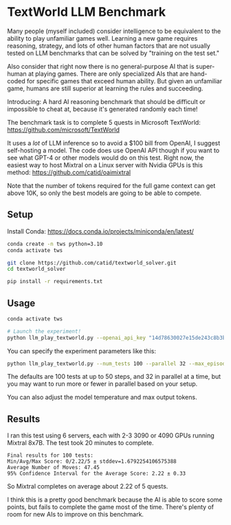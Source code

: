 # TextWorld LLM Benchmark

Many people (myself included) consider intelligence to be equivalent to the ability to play unfamiliar games well.  Learning a new game requires reasoning, strategy, and lots of other human factors that are not usually tested on LLM benchmarks that can be solved by "training on the test set."

Also consider that right now there is no general-purpose AI that is super-human at playing games.  There are only specialized AIs that are hand-coded for specific games that exceed human ability.  But given an unfamiliar game, humans are still superior at learning the rules and succeeding.

Introducing: A hard AI reasoning benchmark that should be difficult or impossible to cheat at, because it's generated randomly each time!

The benchmark task is to complete 5 quests in Microsoft TextWorld: https://github.com/microsoft/TextWorld

It uses a *lot* of LLM inference so to avoid a $100 bill from OpenAI, I suggest self-hosting a model.
The code does use OpenAI API though if you want to see what GPT-4 or other models would do on this test.
Right now, the easiest way to host Mixtral on a Linux server with Nvidia GPUs is this method: https://github.com/catid/oaimixtral

Note that the number of tokens required for the full game context can get above 10K, so only the best models are going to be able to compete.


## Setup

Install Conda: https://docs.conda.io/projects/miniconda/en/latest/

```bash
conda create -n tws python=3.10
conda activate tws

git clone https://github.com/catid/textworld_solver.git
cd textworld_solver

pip install -r requirements.txt
```


## Usage

```bash
conda activate tws

# Launch the experiment!
python llm_play_textworld.py --openai_api_key "14d78630027e15de243c8b3b489a91fa" --openai_base_url "http://devnuc.lan:5000/v1"
```

You can specify the experiment parameters like this:

```bash
python llm_play_textworld.py --num_tests 100 --parallel 32 --max_episode_steps 50 --openai_api_key "14d78630027e15de243c8b3b489a91fa" --openai_base_url "http://devnuc.lan:5000/v1"
```

The defaults are 100 tests at up to 50 steps, and 32 in parallel at a time, but you may want to run more or fewer in parallel based on your setup.

You can also adjust the model temperature and max output tokens.


## Results

I ran this test using 6 servers, each with 2-3 3090 or 4090 GPUs running Mixtral 8x7B.  The test took 20 minutes to complete.

```
Final results for 100 tests:
Min/Avg/Max Score: 0/2.22/5 ± stddev=1.6792254106575388
Average Number of Moves: 47.45
95% Confidence Interval for the Average Score: 2.22 ± 0.33
```

So Mixtral completes on average about 2.22 of 5 quests.

I think this is a pretty good benchmark because the AI is able to score some points, but fails to complete the game most of the time.  There's plenty of room for new AIs to improve on this benchmark.
